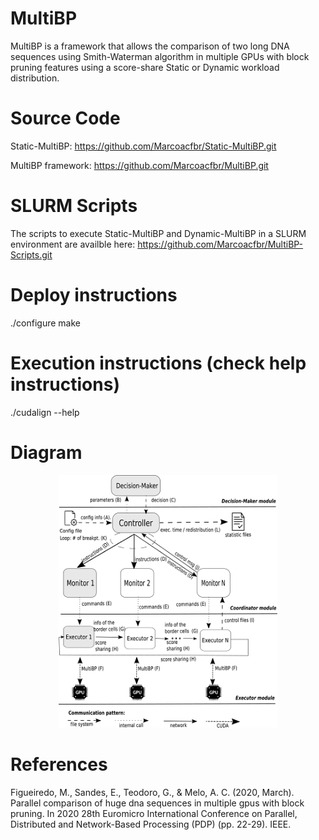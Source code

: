 # MultiBP
MultiBP is a framework that allows the comparison of two long DNA sequences using Smith-Waterman algorithm in multiple GPUs with block pruning features using a score-share Static or Dynamic workload distribution.

# Source Code
Static-MultiBP: https://github.com/Marcoacfbr/Static-MultiBP.git

MultiBP framework: https://github.com/Marcoacfbr/MultiBP.git

# SLURM Scripts
The scripts to execute Static-MultiBP and Dynamic-MultiBP in a SLURM environment are availble here: https://github.com/Marcoacfbr/MultiBP-Scripts.git

# Deploy instructions
./configure
make

# Execution instructions (check help instructions)
./cudalign --help

# Diagram
<p align="center">
  <img src="Figures/Diagrama.png" width="350" title="MultiBP Diagram">
</p>

# References
Figueiredo, M., Sandes, E., Teodoro, G., & Melo, A. C. (2020, March). Parallel comparison of huge dna sequences in multiple gpus with block pruning. In 2020 28th Euromicro International Conference on Parallel, Distributed and Network-Based Processing (PDP) (pp. 22-29). IEEE.
